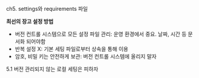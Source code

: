ch5. settings와 requirements 파일

**최선의 장고 설정 방법**
* 버전 컨트롤 시스템으로 모든 설정 파일 관리: 운영 환경에서 중요. 날짜, 시간 등 문서화 되어야함
* 반복 설정 X: 기본 세팅 파일로부터 상속을 통해 이용
* 암호, 비밀 키는 안전하게 보관: 버전 컨트롤 시스템에 올리지 말자

5.1 버전 관리되지 않는 로컬 세팅은 피하자
